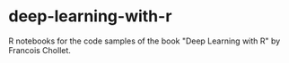 # deep-learning-with-r
R notebooks for the code samples of the book "Deep Learning with R" by Francois Chollet.
